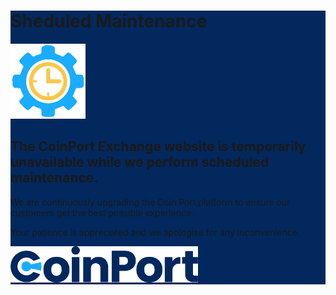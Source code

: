 <div style="background: #02285e; align: center; width: 100%;">

# Sheduled Maintenance

<img src="./maintenance.png" alt="Maintenace" class="center_contents">

## The CoinPort Exchange website is temporarily unavailable while we perform scheduled maintenance.

We are continuously upgrading the Coin Port platform to ensure our customers get the best possible experience.

Your patience is appreciated and we apologise for any inconvenience.

<img src="../images/logos/logo_blue.png" width="300px">

</div>
